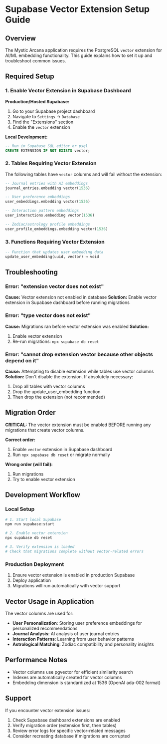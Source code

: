 # Supabase Vector Extension Setup Guide

## Overview
The Mystic Arcana application requires the PostgreSQL `vector` extension for AI/ML embedding functionality. This guide explains how to set it up and troubleshoot common issues.

## Required Setup

### 1. Enable Vector Extension in Supabase Dashboard

**Production/Hosted Supabase:**
1. Go to your Supabase project dashboard
2. Navigate to `Settings` → `Database`
3. Find the "Extensions" section
4. Enable the `vector` extension

**Local Development:**
```sql
-- Run in Supabase SQL editor or psql
CREATE EXTENSION IF NOT EXISTS vector;
```

### 2. Tables Requiring Vector Extension

The following tables have `vector` columns and will fail without the extension:

```sql
-- Journal entries with AI embeddings
journal_entries.embedding vector(1536)

-- User preference embeddings  
user_embeddings.embedding vector(1536)

-- Interaction pattern embeddings
user_interactions.embedding vector(1536)

-- Zodiac/astrology profile embeddings
user_profile_embeddings.embedding vector(1536)
```

### 3. Functions Requiring Vector Extension

```sql
-- Function that updates user embedding data
update_user_embedding(uuid, vector) → void
```

## Troubleshooting

### Error: "extension vector does not exist"
**Cause:** Vector extension not enabled in database
**Solution:** Enable vector extension in Supabase dashboard before running migrations

### Error: "type vector does not exist"
**Cause:** Migrations ran before vector extension was enabled
**Solution:** 
1. Enable vector extension
2. Re-run migrations: `npx supabase db reset`

### Error: "cannot drop extension vector because other objects depend on it"
**Cause:** Attempting to disable extension while tables use vector columns
**Solution:** Don't disable the extension. If absolutely necessary:
1. Drop all tables with vector columns
2. Drop the update_user_embedding function
3. Then drop the extension (not recommended)

## Migration Order

**CRITICAL:** The vector extension must be enabled BEFORE running any migrations that create vector columns.

**Correct order:**
1. Enable `vector` extension in Supabase dashboard
2. Run `npx supabase db reset` or migrate normally

**Wrong order (will fail):**
1. Run migrations
2. Try to enable vector extension

## Development Workflow

### Local Setup
```bash
# 1. Start local Supabase
npm run supabase:start

# 2. Enable vector extension
npx supabase db reset

# 3. Verify extension is loaded
# Check that migrations complete without vector-related errors
```

### Production Deployment
1. Ensure vector extension is enabled in production Supabase
2. Deploy application
3. Migrations will run automatically with vector support

## Vector Usage in Application

The vector columns are used for:
- **User Personalization**: Storing user preference embeddings for personalized recommendations
- **Journal Analysis**: AI analysis of user journal entries
- **Interaction Patterns**: Learning from user behavior patterns
- **Astrological Matching**: Zodiac compatibility and personality insights

## Performance Notes

- Vector columns use pgvector for efficient similarity search
- Indexes are automatically created for vector columns
- Embedding dimension is standardized at 1536 (OpenAI ada-002 format)

## Support

If you encounter vector extension issues:
1. Check Supabase dashboard extensions are enabled
2. Verify migration order (extension first, then tables)
3. Review error logs for specific vector-related messages
4. Consider recreating database if migrations are corrupted